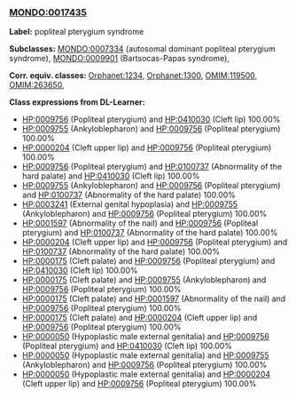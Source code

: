 
### [MONDO:0017435](http://purl.obolibrary.org/obo/MONDO_0017435)
**Label:** popliteal pterygium syndrome

**Subclasses:** [MONDO:0007334](http://purl.obolibrary.org/obo/MONDO_0007334) (autosomal dominant popliteal pterygium syndrome), [MONDO:0009901](http://purl.obolibrary.org/obo/MONDO_0009901) (Bartsocas-Papas syndrome), 

**Corr. equiv. classes:** [Orphanet:1234](http://www.orpha.net/ORDO/Orphanet_1234), [Orphanet:1300](http://www.orpha.net/ORDO/Orphanet_1300), [OMIM:119500](http://purl.obolibrary.org/obo/OMIM_119500), [OMIM:263650](http://purl.obolibrary.org/obo/OMIM_263650), 

**Class expressions from DL-Learner:**

- [HP:0009756](http://purl.obolibrary.org/obo/HP_0009756) (Popliteal pterygium) and [HP:0410030](http://purl.obolibrary.org/obo/HP_0410030) (Cleft lip) 100.00%
- [HP:0009755](http://purl.obolibrary.org/obo/HP_0009755) (Ankyloblepharon) and [HP:0009756](http://purl.obolibrary.org/obo/HP_0009756) (Popliteal pterygium) 100.00%
- [HP:0000204](http://purl.obolibrary.org/obo/HP_0000204) (Cleft upper lip) and [HP:0009756](http://purl.obolibrary.org/obo/HP_0009756) (Popliteal pterygium) 100.00%
- [HP:0009756](http://purl.obolibrary.org/obo/HP_0009756) (Popliteal pterygium) and [HP:0100737](http://purl.obolibrary.org/obo/HP_0100737) (Abnormality of the hard palate) and [HP:0410030](http://purl.obolibrary.org/obo/HP_0410030) (Cleft lip) 100.00%
- [HP:0009755](http://purl.obolibrary.org/obo/HP_0009755) (Ankyloblepharon) and [HP:0009756](http://purl.obolibrary.org/obo/HP_0009756) (Popliteal pterygium) and [HP:0100737](http://purl.obolibrary.org/obo/HP_0100737) (Abnormality of the hard palate) 100.00%
- [HP:0003241](http://purl.obolibrary.org/obo/HP_0003241) (External genital hypoplasia) and [HP:0009755](http://purl.obolibrary.org/obo/HP_0009755) (Ankyloblepharon) and [HP:0009756](http://purl.obolibrary.org/obo/HP_0009756) (Popliteal pterygium) 100.00%
- [HP:0001597](http://purl.obolibrary.org/obo/HP_0001597) (Abnormality of the nail) and [HP:0009756](http://purl.obolibrary.org/obo/HP_0009756) (Popliteal pterygium) and [HP:0100737](http://purl.obolibrary.org/obo/HP_0100737) (Abnormality of the hard palate) 100.00%
- [HP:0000204](http://purl.obolibrary.org/obo/HP_0000204) (Cleft upper lip) and [HP:0009756](http://purl.obolibrary.org/obo/HP_0009756) (Popliteal pterygium) and [HP:0100737](http://purl.obolibrary.org/obo/HP_0100737) (Abnormality of the hard palate) 100.00%
- [HP:0000175](http://purl.obolibrary.org/obo/HP_0000175) (Cleft palate) and [HP:0009756](http://purl.obolibrary.org/obo/HP_0009756) (Popliteal pterygium) and [HP:0410030](http://purl.obolibrary.org/obo/HP_0410030) (Cleft lip) 100.00%
- [HP:0000175](http://purl.obolibrary.org/obo/HP_0000175) (Cleft palate) and [HP:0009755](http://purl.obolibrary.org/obo/HP_0009755) (Ankyloblepharon) and [HP:0009756](http://purl.obolibrary.org/obo/HP_0009756) (Popliteal pterygium) 100.00%
- [HP:0000175](http://purl.obolibrary.org/obo/HP_0000175) (Cleft palate) and [HP:0001597](http://purl.obolibrary.org/obo/HP_0001597) (Abnormality of the nail) and [HP:0009756](http://purl.obolibrary.org/obo/HP_0009756) (Popliteal pterygium) 100.00%
- [HP:0000175](http://purl.obolibrary.org/obo/HP_0000175) (Cleft palate) and [HP:0000204](http://purl.obolibrary.org/obo/HP_0000204) (Cleft upper lip) and [HP:0009756](http://purl.obolibrary.org/obo/HP_0009756) (Popliteal pterygium) 100.00%
- [HP:0000050](http://purl.obolibrary.org/obo/HP_0000050) (Hypoplastic male external genitalia) and [HP:0009756](http://purl.obolibrary.org/obo/HP_0009756) (Popliteal pterygium) and [HP:0410030](http://purl.obolibrary.org/obo/HP_0410030) (Cleft lip) 100.00%
- [HP:0000050](http://purl.obolibrary.org/obo/HP_0000050) (Hypoplastic male external genitalia) and [HP:0009755](http://purl.obolibrary.org/obo/HP_0009755) (Ankyloblepharon) and [HP:0009756](http://purl.obolibrary.org/obo/HP_0009756) (Popliteal pterygium) 100.00%
- [HP:0000050](http://purl.obolibrary.org/obo/HP_0000050) (Hypoplastic male external genitalia) and [HP:0000204](http://purl.obolibrary.org/obo/HP_0000204) (Cleft upper lip) and [HP:0009756](http://purl.obolibrary.org/obo/HP_0009756) (Popliteal pterygium) 100.00%


